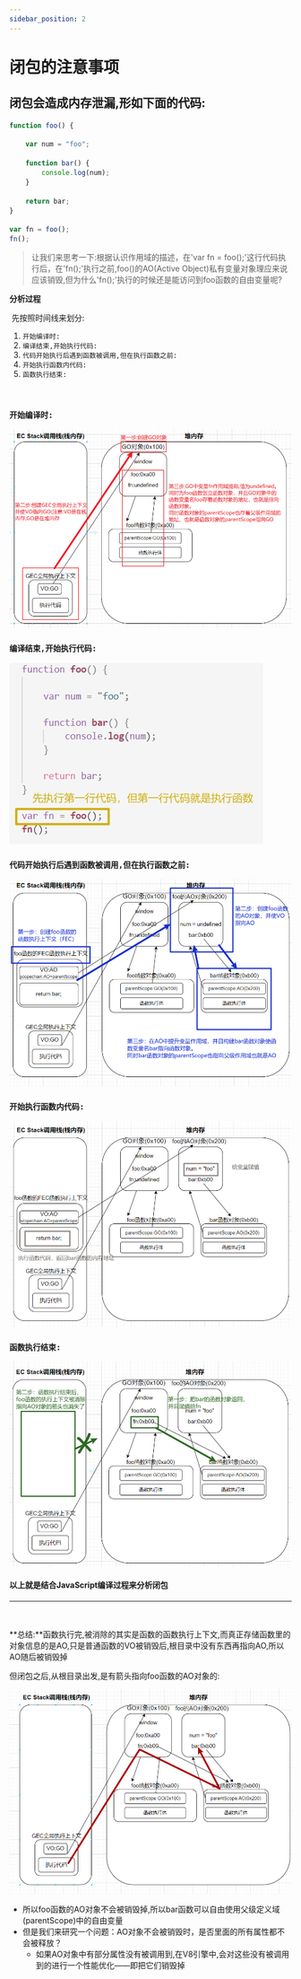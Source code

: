```yaml
---
sidebar_position: 2
---
```

# 闭包的注意事项

## 闭包会造成内存泄漏,形如下面的代码:

```javascript
function foo() {

    var num = "foo";

    function bar() {
        console.log(num);
    }

    return bar;
}

var fn = foo();
fn();
```

> 让我们来思考一下:根据认识作用域的描述，在'var fn = foo();'这行代码执行后，在'fn();'执行之前,foo()的AO(Active Object)私有变量对象理应来说应该销毁,但为什么'fn();'执行的时候还是能访问到foo函数的自由变量呢?

**分析过程**

​	先按照时间线来划分:

1. `开始编译时:`
2. `编译结束,开始执行代码:`
3. `代码开始执行后遇到函数被调用,但在执行函数之前:`
4. `开始执行函数内代码:`
5. `函数执行结束:`

<br/>

### `开始编译时:`

![开始编译时](../img/begining.png)


### `编译结束,开始执行代码:`

![编译结束,开始执行代码](../img/beginging2.png)



### `代码开始执行后遇到函数被调用,但在执行函数之前:`

![代码开始执行后遇到函数被调用,但在执行函数之前](../img/end.png)

### `开始执行函数内代码:`

![开始执行函数内代码](../img/doing.png)

### `函数执行结束:`

![函数执行结束](../img/doing-end.png)



#### 以上就是结合JavaScript编译过程来分析闭包

---
<br/>
<br/>
**总结:**函数执行完,被消除的其实是函数的函数执行上下文,而真正存储函数里的对象信息的是AO,只是普通函数的VO被销毁后,根目录中没有东西再指向AO,所以AO随后被销毁掉

但闭包之后,从根目录出发,是有箭头指向foo函数的AO对象的:

![有箭头指向foo函数的AO对象的](../img/exaction.png)



* 所以foo函数的AO对象不会被销毁掉,所以bar函数可以自由使用父级定义域(parentScope)中的自由变量
* 但是我们来研究一个问题：AO对象不会被销毁时，是否里面的所有属性都不会被释放？
  * 如果AO对象中有部分属性没有被调用到,在V8引擎中,会对这些没有被调用到的进行一个性能优化——即把它们销毁掉